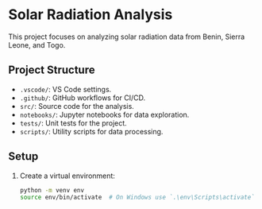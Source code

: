 # Solar Radiation Analysis

This project focuses on analyzing solar radiation data from Benin, Sierra Leone, and Togo.

## Project Structure
- `.vscode/`: VS Code settings.
- `.github/`: GitHub workflows for CI/CD.
- `src/`: Source code for the analysis.
- `notebooks/`: Jupyter notebooks for data exploration.
- `tests/`: Unit tests for the project.
- `scripts/`: Utility scripts for data processing.

## Setup

1. Create a virtual environment:
   ```bash
   python -m venv env
   source env/bin/activate  # On Windows use `.\env\Scripts\activate`
